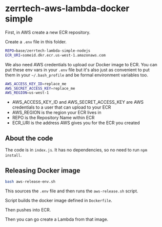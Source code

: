 # zerrtech-aws-lambda-docker simple

First, in AWS create a new ECR repository.

Create a `.env` file in this folder.

```bash
REPO=base/zerrtech-lambda-simple-nodejs
ECR_URI=someid.dkr.ecr.us-west-1.amazonaws.com
```

We also need AWS credentials to upload our Docker image to ECR.  You can put these env vars in your `.env` file but it's also just as convenient to put them in your `~/.bash_profile` and be formal environment variables too.

```bash
AWS_ACCESS_KEY_ID=replace_me
AWS_SECRET_ACCESS_KEY=replace_me
AWS_REGION=us-west-1
```

* AWS_ACCESS_KEY_ID and AWS_SECRET_ACCESS_KEY are AWS credentials to a user that can upload to your ECR
* AWS_REGION is the region your ECR lives in
* REPO is the Repository Name within ECR
* ECR_URI is the address AWS gives you for the ECR you created

## About the code

The code is in `index.js`.  It has no dependencies, so no need to run `npm install`.

## Releasing Docker image

```bash
bash aws-release-env.sh
```

This sources the `.env` file and then runs the `aws-release.sh` script.

Script builds the docker image defined in `Dockerfile`.

Then pushes into ECR.

Then you can go create a Lambda from that image.